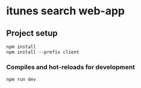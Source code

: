 # itunes search web-app

## Project setup
```
npm install
npm install --prefix client
```

### Compiles and hot-reloads for development
```
npm run dev
```
